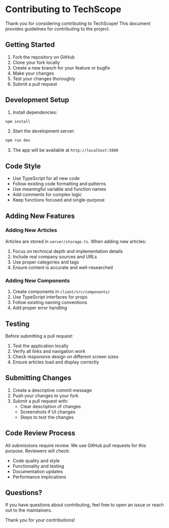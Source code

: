 # Contributing to TechScope

Thank you for considering contributing to TechScope! This document provides guidelines for contributing to the project.

## Getting Started

1. Fork the repository on GitHub
2. Clone your fork locally
3. Create a new branch for your feature or bugfix
4. Make your changes
5. Test your changes thoroughly
6. Submit a pull request

## Development Setup

1. Install dependencies:
```bash
npm install
```

2. Start the development server:
```bash
npm run dev
```

3. The app will be available at `http://localhost:5000`

## Code Style

- Use TypeScript for all new code
- Follow existing code formatting and patterns
- Use meaningful variable and function names
- Add comments for complex logic
- Keep functions focused and single-purpose

## Adding New Features

### Adding New Articles
Articles are stored in `server/storage.ts`. When adding new articles:

1. Focus on technical depth and implementation details
2. Include real company sources and URLs
3. Use proper categories and tags
4. Ensure content is accurate and well-researched

### Adding New Components
1. Create components in `client/src/components/`
2. Use TypeScript interfaces for props
3. Follow existing naming conventions
4. Add proper error handling

## Testing

Before submitting a pull request:

1. Test the application locally
2. Verify all links and navigation work
3. Check responsive design on different screen sizes
4. Ensure articles load and display correctly

## Submitting Changes

1. Create a descriptive commit message
2. Push your changes to your fork
3. Submit a pull request with:
   - Clear description of changes
   - Screenshots if UI changes
   - Steps to test the changes

## Code Review Process

All submissions require review. We use GitHub pull requests for this purpose. Reviewers will check:

- Code quality and style
- Functionality and testing
- Documentation updates
- Performance implications

## Questions?

If you have questions about contributing, feel free to open an issue or reach out to the maintainers.

Thank you for your contributions!